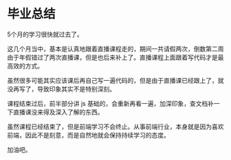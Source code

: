 # 毕业总结
5个月的学习很快就过去了。

这几个月当中，基本是认真地跟着直播课程走的，期间一共请假两次，倒数第二周由于年假错过了两次直播课，但是也后来补上了。直播课程上面跟着写代码才是最高效的方式。

虽然很多可能其实应该课后再自己写一遍代码的，但是由于直播课已经跟上了，就没再写了，导致印象其实不是特别深刻。

课程结束过后，前半部分讲 js 基础的，会重新再看一遍，加深印象，查文档补一下直播课没来得及深入了解的东西。

虽然课程已经结束了，但是前端学习不会终止。从事前端行业，本身就是因为喜欢前端，因此不是刻意，而是自然地就会保持持续学习的态度。

加油吧。